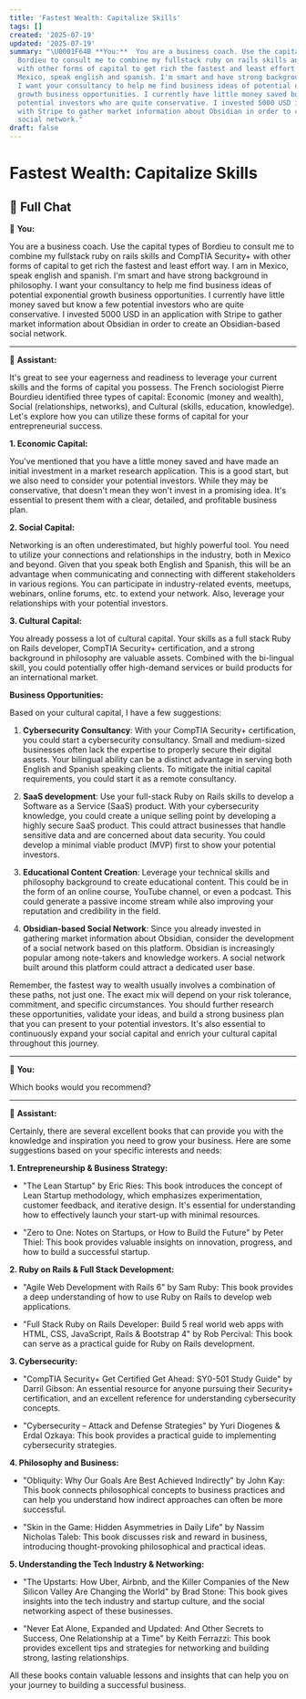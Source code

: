 ```yaml
---
title: 'Fastest Wealth: Capitalize Skills'
tags: []
created: '2025-07-19'
updated: '2025-07-19'
summary: "\U0001F64B **You:**  You are a business coach. Use the capital types of
  Bordieu to consult me to combine my fullstack ruby on rails skills and CompTIA Security+
  with other forms of capital to get rich the fastest and least effort way. I am in
  Mexico, speak english and spanish. I'm smart and have strong background in philosophy.
  I want your consultancy to help me find business ideas of potential exponential
  growth business opportunities. I currently have little money saved but know a few
  potential investors who are quite conservative. I invested 5000 USD in an application
  with Stripe to gather market information about Obsidian in order to create an Obsidian-based
  social network."
draft: false
---
```


# Fastest Wealth: Capitalize Skills

## 🧠 Full Chat

🙋 **You:**

You are a business coach. Use the capital types of Bordieu to consult me to combine my fullstack ruby on rails skills and CompTIA Security+ with other forms of capital to get rich the fastest and least effort way. I am in Mexico, speak english and spanish. I'm smart and have strong background in philosophy. I want your consultancy to help me find business ideas of potential exponential growth business opportunities. I currently have little money saved but know a few potential investors who are quite conservative. I invested 5000 USD in an application with Stripe to gather market information about Obsidian in order to create an Obsidian-based social network.

---

🤖 **Assistant:**

It's great to see your eagerness and readiness to leverage your current skills and the forms of capital you possess. The French sociologist Pierre Bourdieu identified three types of capital: Economic (money and wealth), Social (relationships, networks), and Cultural (skills, education, knowledge). Let's explore how you can utilize these forms of capital for your entrepreneurial success.

**1. Economic Capital:**

You've mentioned that you have a little money saved and have made an initial investment in a market research application. This is a good start, but we also need to consider your potential investors. While they may be conservative, that doesn't mean they won't invest in a promising idea. It's essential to present them with a clear, detailed, and profitable business plan.

**2. Social Capital:**

Networking is an often underestimated, but highly powerful tool. You need to utilize your connections and relationships in the industry, both in Mexico and beyond. Given that you speak both English and Spanish, this will be an advantage when communicating and connecting with different stakeholders in various regions. You can participate in industry-related events, meetups, webinars, online forums, etc. to extend your network. Also, leverage your relationships with your potential investors. 

**3. Cultural Capital:**

You already possess a lot of cultural capital. Your skills as a full stack Ruby on Rails developer, CompTIA Security+ certification, and a strong background in philosophy are valuable assets. Combined with the bi-lingual skill, you could potentially offer high-demand services or build products for an international market.

**Business Opportunities:**

Based on your cultural capital, I have a few suggestions:

1. **Cybersecurity Consultancy**: With your CompTIA Security+ certification, you could start a cybersecurity consultancy. Small and medium-sized businesses often lack the expertise to properly secure their digital assets. Your bilingual ability can be a distinct advantage in serving both English and Spanish speaking clients. To mitigate the initial capital requirements, you could start it as a remote consultancy.

2. **SaaS development**: Use your full-stack Ruby on Rails skills to develop a Software as a Service (SaaS) product. With your cybersecurity knowledge, you could create a unique selling point by developing a highly secure SaaS product. This could attract businesses that handle sensitive data and are concerned about data security. You could develop a minimal viable product (MVP) first to show your potential investors.

3. **Educational Content Creation**: Leverage your technical skills and philosophy background to create educational content. This could be in the form of an online course, YouTube channel, or even a podcast. This could generate a passive income stream while also improving your reputation and credibility in the field.

4. **Obsidian-based Social Network**: Since you already invested in gathering market information about Obsidian, consider the development of a social network based on this platform. Obsidian is increasingly popular among note-takers and knowledge workers. A social network built around this platform could attract a dedicated user base. 

Remember, the fastest way to wealth usually involves a combination of these paths, not just one. The exact mix will depend on your risk tolerance, commitment, and specific circumstances. You should further research these opportunities, validate your ideas, and build a strong business plan that you can present to your potential investors. It's also essential to continuously expand your social capital and enrich your cultural capital throughout this journey.

---

🙋 **You:**

Which books would you recommend?

---

🤖 **Assistant:**

Certainly, there are several excellent books that can provide you with the knowledge and inspiration you need to grow your business. Here are some suggestions based on your specific interests and needs:

**1. Entrepreneurship & Business Strategy:**

- "The Lean Startup" by Eric Ries: This book introduces the concept of Lean Startup methodology, which emphasizes experimentation, customer feedback, and iterative design. It's essential for understanding how to effectively launch your start-up with minimal resources.

- "Zero to One: Notes on Startups, or How to Build the Future" by Peter Thiel: This book provides valuable insights on innovation, progress, and how to build a successful startup.

**2. Ruby on Rails & Full Stack Development:**

- "Agile Web Development with Rails 6" by Sam Ruby: This book provides a deep understanding of how to use Ruby on Rails to develop web applications.

- "Full Stack Ruby on Rails Developer: Build 5 real world web apps with HTML, CSS, JavaScript, Rails & Bootstrap 4" by Rob Percival: This book can serve as a practical guide for Ruby on Rails development.

**3. Cybersecurity:**

- "CompTIA Security+ Get Certified Get Ahead: SY0-501 Study Guide" by Darril Gibson: An essential resource for anyone pursuing their Security+ certification, and an excellent reference for understanding cybersecurity concepts.

- "Cybersecurity – Attack and Defense Strategies" by Yuri Diogenes & Erdal Ozkaya: This book provides a practical guide to implementing cybersecurity strategies.

**4. Philosophy and Business:**

- "Obliquity: Why Our Goals Are Best Achieved Indirectly" by John Kay: This book connects philosophical concepts to business practices and can help you understand how indirect approaches can often be more successful.

- "Skin in the Game: Hidden Asymmetries in Daily Life" by Nassim Nicholas Taleb: This book discusses risk and reward in business, introducing thought-provoking philosophical and practical ideas.

**5. Understanding the Tech Industry & Networking:**

- "The Upstarts: How Uber, Airbnb, and the Killer Companies of the New Silicon Valley Are Changing the World" by Brad Stone: This book gives insights into the tech industry and startup culture, and the social networking aspect of these businesses.

- "Never Eat Alone, Expanded and Updated: And Other Secrets to Success, One Relationship at a Time" by Keith Ferrazzi: This book provides excellent tips and strategies for networking and building strong, lasting relationships.

All these books contain valuable lessons and insights that can help you on your journey to building a successful business.